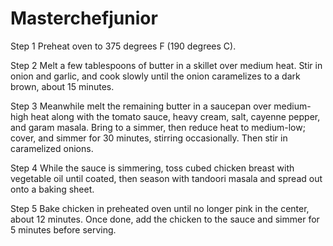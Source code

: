 # Masterchefjunior
Step 1
Preheat oven to 375 degrees F (190 degrees C).

Step 2
Melt a few tablespoons of butter in a skillet over medium heat. Stir in onion and garlic, and cook slowly until the onion caramelizes to a dark brown, about 15 minutes.

Step 3
Meanwhile melt the remaining butter in a saucepan over medium-high heat along with the tomato sauce, heavy cream, salt, cayenne pepper, and garam masala. Bring to a simmer, then reduce heat to medium-low; cover, and simmer for 30 minutes, stirring occasionally. Then stir in caramelized onions.

Step 4
While the sauce is simmering, toss cubed chicken breast with vegetable oil until coated, then season with tandoori masala and spread out onto a baking sheet.

Step 5
Bake chicken in preheated oven until no longer pink in the center, about 12 minutes. Once done, add the chicken to the sauce and simmer for 5 minutes before serving.

